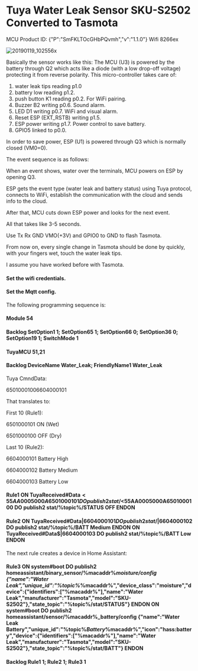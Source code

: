 # Tuya Water Leak Sensor SKU-S2502 Converted to Tasmota
MCU Product ID: {"P":"SmFKLTOcGHbPQvmh","v":"1.1.0"} 
Wifi 8266ex 

![20190119_102556x](https://user-images.githubusercontent.com/42880649/120639804-6dac6180-c47a-11eb-85a8-bf8dbfecacb2.jpg)

Basically the sensor works like this:
The MCU (U3) is powered by the battery through Q2 which acts like a diode (with a low drop-off voltage) protecting it from reverse polarity.
This micro-controller takes care of:
  1. water leak tips reading p1.0
  1. battery low reading p1.2. 
  1. push button K1 reading p0.2. For WiFi pairing.
  1. Buzzer B2 writing p0.6. Sound alarm.
  1. LED D1 writing p0.7. WiFi and visual alarm.
  1. Reset ESP (EXT_RSTB) writing p1.5.
  1. ESP power writing p1.7. Power control to save battery.
  1. GPIO5 linked to p0.0.
  
In order to save power, ESP (U1) is powered through Q3 which is normally closed (VM0=0).

The event sequence is as follows:

When an event shows, water over the terminals, MCU powers on ESP by opening Q3.

ESP gets the event type (water leak and battery status) using Tuya protocol, connects to WiFi, establish the communication with the cloud and sends info to the cloud. 

After that, MCU cuts down ESP power and looks for the next event.

All that takes like 3-5 seconds.

Use Tx Rx GND VMO(+3V) and GPIO0 to GND to flash Tasmota.

From now on, every single change in Tasmota should be done by quickly, with your fingers wet, touch the water leak tips.

I assume you have worked before with Tasmota.

#### Set the wifi credentials.

#### Set the Mqtt config.

The following programming sequence is:

#### Module 54

#### Backlog SetOption1 1; SetOption65 1; SetOption66 0; SetOption36 0; SetOption19 1; SwitchMode 1

#### TuyaMCU 51,21

#### Backlog DeviceName Water_Leak; FriendlyName1 Water_Leak


Tuya CmndData:

65010001006604000101

That translates to:

First 10 (Rule1): 

6501000101 ON (Wet)

6501000100 OFF (Dry)

Last 10 (Rule2):

6604000101 Battery High

6604000102 Battery Medium

6604000103 Battery Low


#### Rule1 ON TuyaReceived#Data$<55AA0005000A6501000101 DO publish2 stat/%topic%/STATUS ON ENDON ON TuyaReceived#Data$<55AA0005000A6501000100 DO publish2 stat/%topic%/STATUS OFF ENDON

#### Rule2 ON TuyaReceived#Data$|6604000101 DO publish2 stat/%topic%/BATT High ENDON ON TuyaReceived#Data$|6604000102 DO publish2 stat/%topic%/BATT Medium ENDON ON TuyaReceived#Data$|6604000103 DO publish2 stat/%topic%/BATT Low ENDON


The next rule creates a device in Home Assistant:

#### Rule3 ON system#boot DO publish2 homeassistant/binary_sensor/%macaddr%_moisture/config {"name":"Water Leak","unique_id":"%topic%_%macaddr%","device_class":"moisture","device":{"identifiers":["%macaddr%"],"name":"Water Leak","manufacturer":"Tasmota","model":"SKU-S2502"},"state_topic":"%topic%/stat/STATUS"} ENDON ON system#boot DO publish2 homeassistant/sensor/%macaddr%_battery/config {"name":"Water Leak Battery","unique_id":"%topic%_Battery_%macaddr%","icon":"hass:battery","device":{"identifiers":["%macaddr%"],"name":"Water Leak","manufacturer":"Tasmota","model":"SKU-S2502"},"state_topic":"%topic%/stat/BATT"} ENDON

#### Backlog Rule1 1; Rule2 1; Rule3 1



